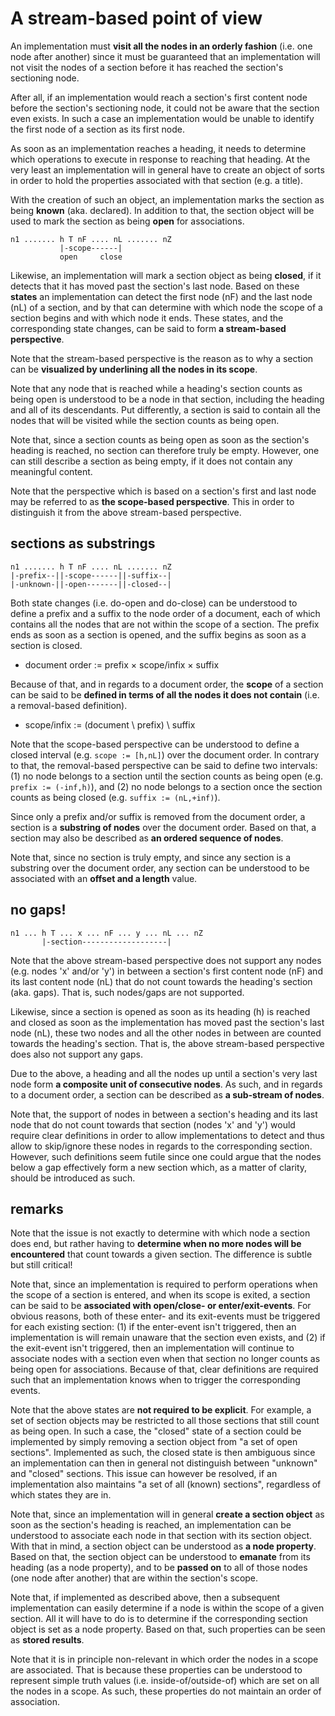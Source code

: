 
<!-- ======================================================================= -->
# A stream-based point of view

An implementation must **visit all the nodes in an orderly fashion** (i.e.
one node after another) since it must be guaranteed that an implementation
will not visit the nodes of a section before it has reached the section's
sectioning node.

After all, if an implementation would reach a section's first content node
before the section's sectioning node, it could not be aware that the section
even exists. In such a case an implementation would be unable to identify
the first node of a section as its first node.

As soon as an implementation reaches a heading, it needs to determine which
operations to execute in response to reaching that heading. At the very least
an implementation will in general have to create an object of sorts in order
to hold the properties associated with that section (e.g. a title).

With the creation of such an object, an implementation marks the section as
being **known** (aka. declared). In addition to that, the section object will
be used to mark the section as being **open** for associations.

```
n1 ....... h T nF .... nL ....... nZ
           |-scope------|
           open     close
```

Likewise, an implementation will mark a section object as being **closed**,
if it detects that it has moved past the section's last node. Based on these
**states** an implementation can detect the first node (nF) and the last node
(nL) of a section, and by that can determine with which node the scope of a
section begins and with which node it ends. These states, and the corresponding
state changes, can be said to form **a stream-based perspective**.

Note that the stream-based perspective is the reason as to why a section
can be **visualized by underlining all the nodes in its scope**.

Note that any node that is reached while a heading's section counts as being
open is understood to be a node in that section, including the heading and
all of its descendants. Put differently, a section is said to contain all
the nodes that will be visited while the section counts as being open.

Note that, since a section counts as being open as soon as the section's
heading is reached, no section can therefore truly be empty. However, one
can still describe a section as being empty, if it does not contain any
meaningful content.

Note that the perspective which is based on a section's first and last node
may be referred to as **the scope-based perspective**. This in order to
distinguish it from the above stream-based perspective.

<!-- ======================================================================= -->
## sections as substrings

```
n1 ....... h T nF .... nL ....... nZ
|-prefix--||-scope------||-suffix--|
|-unknown-||-open-------||-closed--|
```

Both state changes (i.e. do-open and do-close) can be understood to define a
prefix and a suffix to the node order of a document, each of which contains
all the nodes that are not within the scope of a section. The prefix ends as
soon as a section is opened, and the suffix begins as soon as a section is
closed.

* document order := prefix × scope/infix × suffix

Because of that, and in regards to a document order, the **scope** of a section
can be said to be **defined in terms of all the nodes it does not contain**
(i.e. a removal-based definition).

* scope/infix := (document \ prefix) \ suffix

Note that the scope-based perspective can be understood to define a closed
interval (e.g. `scope := [h,nL]`) over the document order. In contrary to
that, the removal-based perspective can be said to define two intervals:
(1) no node belongs to a section until the section counts as being open
(e.g. `prefix := (-inf,h)`), and (2) no node belongs to a section once
the section counts as being closed (e.g. `suffix := (nL,+inf)`).

Since only a prefix and/or suffix is removed from the document order, a section
is a **substring of nodes** over the document order. Based on that, a section
may also be described as **an ordered sequence of nodes**.

Note that, since no section is truly empty, and since any section is a substring
over the document order, any section can be understood to be associated with an
**offset and a length** value.

<!-- ======================================================================= -->
## no gaps!

```
n1 ... h T ... x ... nF ... y ... nL ... nZ
       |-section-------------------|
```

Note that the above stream-based perspective does not support any nodes (e.g.
nodes 'x' and/or 'y') in between a section's first content node (nF) and its
last content node (nL) that do not count towards the heading's section (aka.
gaps). That is, such nodes/gaps are not supported.

Likewise, since a section is opened as soon as its heading (h) is reached and
closed as soon as the implementation has moved past the section's last node
(nL), these two nodes and all the other nodes in between are counted towards
the heading's section. That is, the above stream-based perspective does also
not support any gaps.

Due to the above, a heading and all the nodes up until a section's very last
node form **a composite unit of consecutive nodes**. As such, and in regards
to a document order, a section can be described as **a sub-stream of nodes**.

Note that, the support of nodes in between a section's heading and its last
node that do not count towards that section (nodes 'x' and 'y') would require
clear definitions in order to allow implementations to detect and thus allow
to skip/ignore these nodes in regards to the corresponding section. However,
such definitions seem futile since one could argue that the nodes below a
gap effectively form a new section which, as a matter of clarity, should be
introduced as such.

<!-- ======================================================================= -->
## remarks

Note that the issue is not exactly to determine with which node a section does
end, but rather having to **determine when no more nodes will be encountered**
that count towards a given section. The difference is subtle but still critical!

Note that, since an implementation is required to perform operations when the
scope of a section is entered, and when its scope is exited, a section can be
said to be **associated with open/close- or enter/exit-events**. For obvious
reasons, both of these enter- and its exit-events must be triggered for each
existing section: (1) if the enter-event isn't triggered, then an implementation
is will remain unaware that the section even exists, and (2) if the exit-event
isn't triggered, then an implementation will continue to associate nodes with a
section even when that section no longer counts as being open for associations.
Because of that, clear definitions are required such that an implementation
knows when to trigger the corresponding events.

Note that the above states are **not required to be explicit**. For example,
a set of section objects may be restricted to all those sections that still
count as being open. In such a case, the "closed" state of a section could be
implemented by simply removing a section object from "a set of open sections".
Implemented as such, the closed state is then ambiguous since an implementation
can then in general not distinguish between "unknown" and "closed" sections.
This issue can however be resolved, if an implementation also maintains "a
set of all (known) sections", regardless of which states they are in.

Note that, since an implementation will in general **create a section object**
as soon as the section's heading is reached, an implementation can be understood
to associate each node in that section with its section object. With that in
mind, a section object can be understood as **a node property**. Based on that,
the section object can be understood to **emanate** from its heading (as a
node property), and to be **passed on** to all of those nodes (one node after
another) that are within the section's scope.

Note that, if implemented as described above, then a subsequent implementation
can easily determine if a node is within the scope of a given section. All it
will have to do is to determine if the corresponding section object is set as a
node property. Based on that, such properties can be seen as **stored results**.

Note that it is in principle non-relevant in which order the nodes in a scope
are associated. That is because these properties can be understood to represent
simple truth values (i.e. inside-of/outside-of) which are set on all the nodes
in a scope. As such, these properties do not maintain an order of association.
